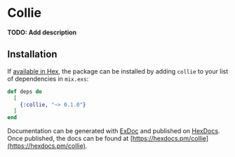 # Collie

**TODO: Add description**

## Installation

If [available in Hex](https://hex.pm/docs/publish), the package can be installed
by adding `collie` to your list of dependencies in `mix.exs`:

```elixir
def deps do
  [
    {:collie, "~> 0.1.0"}
  ]
end
```

Documentation can be generated with [ExDoc](https://github.com/elixir-lang/ex_doc)
and published on [HexDocs](https://hexdocs.pm). Once published, the docs can
be found at [https://hexdocs.pm/collie](https://hexdocs.pm/collie).

